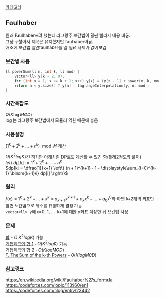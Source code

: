 [카테고리](/README.md)
## Faulhaber
원래 Faulhaber쓰려 했는데 라그랑주 보간법이 훨씬 빨라서 내용 바꿈.   
그냥 귀찮아서 제목은 유지했지만 faulhaber아님.   
애초에 보간법 알면faulhaber를 알 필요 자체가 없어보임   

### 보간법 사용
```cpp
ll powerSum(ll n, int k, ll mod) {
    vector<ll> y(k + 2, 0);
    for (int x = 1; x <= k + 1; x++) y[x] = (y[x - 1] + power(x, k, mod)) % mod;
    return n < y.size() ? y[n] : lagrangeInterpolation(y, n, mod);
}
```
### 시간복잡도
$O(K \log MOD)$   
$\log$는 라그랑주 보간법에서 모듈러 역원 때문에 붙음   

### 사용설명
$(1^k + 2^k + ... + n^k) \mod{M}$ 계산   

$O(K^2logK)$긴 하지만 아래처럼 DP로도 계산할 수 있긴 함(플레2정도의 풀이)   
$let)$ $dp[k] := 1^k + 2^k + ... + n^k$   
$dp[k] = \dfrac{1}{k+1} \left\{ (n + 1)^{k+1} - 1 - \displaystyle\sum_{i=0}^{k-1} \binom{k+1}{i} dp[i] \right\}$   

### 원리
$f(x) = 1^k + 2^k + ... + x^k = a_{k+1} x^{k+1} + a_k x^k + ... + a_0x^0$라 하면 k+2개의 좌표만 알면 보간법으로 계수를 유일하게 결정 가능   
`vector<ll> y`에 x=0, 1, ..., k+1에 대한 y좌표 저장한 뒤 보간법 사용

### 문제
[합](https://www.acmicpc.net/problem/1492) - $O(K^2logK)$ 가능   
[거듭제곱의 합 1](https://www.acmicpc.net/problem/25974) - $O(K^2logK)$ 가능   
[거듭제곱의 합 2](https://www.acmicpc.net/problem/27293) - $O(KlogMOD)$   
[F. The Sum of the k-th Powers](https://codeforces.com/problemset/problem/622/F) - $O(KlogMOD)$

### 참고링크
https://en.wikipedia.org/wiki/Faulhaber%27s_formula   
https://codeforces.com/topic/113960/en1   
https://codeforces.com/blog/entry/23442   